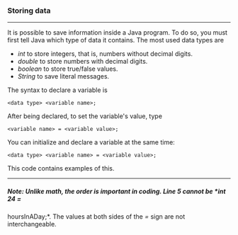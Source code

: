 ### Storing data

***
It is possible to save information inside a Java program.
To do so, you must first tell Java which type of data it contains.
The most used data types are

- *int* to store integers, that is, numbers without decimal digits.
- *double* to store numbers with decimal digits.
- *boolean* to store true/false values.
- *String* to save literal messages.

The syntax to declare a variable is

`<data type> <variable name>;`

After being declared, to set the variable's value, type

`<variable name> = <variable value>;`

You can initialize and declare a variable at the same time:

`<data type> <variable name> = <variable value>;`

This code contains examples of this.
***

##### Note: Unlike math, the order is important in coding. Line 5 cannot be *int 24 =

hoursInADay;*. The values at both sides of the *=* sign are not interchangeable.